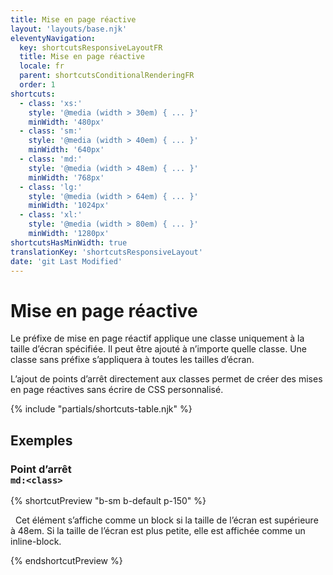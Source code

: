 ```yaml
---
title: Mise en page réactive
layout: 'layouts/base.njk'
eleventyNavigation:
  key: shortcutsResponsiveLayoutFR
  title: Mise en page réactive
  locale: fr
  parent: shortcutsConditionalRenderingFR
  order: 1
shortcuts:
  - class: 'xs:'
    style: '@media (width > 30em) { ... }'
    minWidth: '480px'
  - class: 'sm:'
    style: '@media (width > 40em) { ... }'
    minWidth: '640px'
  - class: 'md:'
    style: '@media (width > 48em) { ... }'
    minWidth: '768px'
  - class: 'lg:'
    style: '@media (width > 64em) { ... }'
    minWidth: '1024px'
  - class: 'xl:'
    style: '@media (width > 80em) { ... }'
    minWidth: '1280px'
shortcutsHasMinWidth: true
translationKey: 'shortcutsResponsiveLayout'
date: 'git Last Modified'
---
```


# Mise en page réactive

Le préfixe de mise en page réactif applique une classe uniquement à la taille d’écran spécifiée. Il peut être ajouté à n’importe quelle classe. Une classe sans préfixe s’appliquera à toutes les tailles d’écran.

L’ajout de points d’arrêt directement aux classes permet de créer des mises en page réactives sans écrire de CSS personnalisé.

{% include "partials/shortcuts-table.njk" %}

## Exemples

### Point d’arrêt<br/>`md:<class>`

{% shortcutPreview "b-sm b-default p-150" %}

<p class="md:d-block d-inline-block">
  Cet élément s’affiche comme un block si la taille de l’écran est supérieure à 48em. Si la taille de l’écran est plus petite, elle est affichée comme un inline-block.
</p>
{% endshortcutPreview %}
